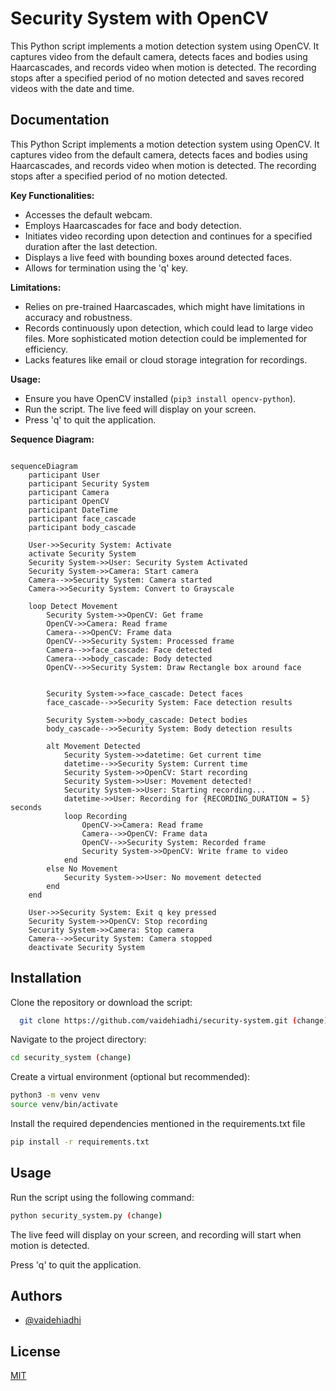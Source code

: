 
# Security System with OpenCV

This Python script implements a motion detection system using OpenCV. It captures video from the default camera, detects faces and bodies using Haarcascades, and records video when motion is detected. The recording stops after a specified period of no motion detected and saves recored videos with the date and time.


## Documentation

This Python Script implements a motion detection system using OpenCV.
It captures video from the default camera, detects faces and bodies using Haarcascades,
and records video when motion is detected. The recording stops after a specified period
of no motion detected.

**Key Functionalities:**

* Accesses the default webcam.
* Employs Haarcascades for face and body detection.
* Initiates video recording upon detection and continues for a specified duration after the last detection.
* Displays a live feed with bounding boxes around detected faces.
* Allows for termination using the 'q' key.

**Limitations:**

* Relies on pre-trained Haarcascades, which might have limitations in accuracy and robustness.
* Records continuously upon detection, which could lead to large video files. More sophisticated motion detection could be implemented for efficiency.
* Lacks features like email or cloud storage integration for recordings.

**Usage:**

* Ensure you have OpenCV installed (`pip3 install opencv-python`).
* Run the script. The live feed will display on your screen.
* Press 'q' to quit the application.

**Sequence Diagram:**
```mermaid

sequenceDiagram
    participant User
    participant Security System
    participant Camera
    participant OpenCV
    participant DateTime
    participant face_cascade
    participant body_cascade

    User->>Security System: Activate
    activate Security System
    Security System->>User: Security System Activated
    Security System->>Camera: Start camera
    Camera-->>Security System: Camera started
    Camera->>Security System: Convert to Grayscale

    loop Detect Movement
        Security System->>OpenCV: Get frame
        OpenCV->>Camera: Read frame
        Camera-->>OpenCV: Frame data
        OpenCV-->>Security System: Processed frame
        Camera-->>face_cascade: Face detected
        Camera-->>body_cascade: Body detected
        OpenCV-->>Security System: Draw Rectangle box around face
    

        Security System->>face_cascade: Detect faces
        face_cascade-->>Security System: Face detection results

        Security System->>body_cascade: Detect bodies
        body_cascade-->>Security System: Body detection results

        alt Movement Detected
            Security System->>datetime: Get current time
            datetime-->>Security System: Current time
            Security System->>OpenCV: Start recording
            Security System->>User: Movement detected!
            Security System->>User: Starting recording...
            datetime->>User: Recording for {RECORDING_DURATION = 5} seconds
            loop Recording
                OpenCV->>Camera: Read frame
                Camera-->>OpenCV: Frame data
                OpenCV-->>Security System: Recorded frame
                Security System->>OpenCV: Write frame to video
            end
        else No Movement
            Security System->>User: No movement detected
        end
    end

    User->>Security System: Exit q key pressed
    Security System->>OpenCV: Stop recording
    Security System->>Camera: Stop camera
    Camera-->>Security System: Camera stopped
    deactivate Security System
```



## Installation

Clone the repository or download the script:

```bash
  git clone https://github.com/vaidehiadhi/security-system.git (change)
```
Navigate to the project directory:
```bash
cd security_system (change)
```
Create a virtual environment (optional but recommended):
```bash
python3 -m venv venv
source venv/bin/activate
```
Install the required dependencies mentioned in the requirements.txt file 
```bash
pip install -r requirements.txt
```

    
## Usage

Run the script using the following command:
```bash
python security_system.py (change)
```
The live feed will display on your screen, and recording will start when motion is detected.

Press 'q' to quit the application.


## Authors

- [@vaidehiadhi](https://www.github.com/vaidehiadhi)


## License

[MIT](https://choosealicense.com/licenses/mit/)

